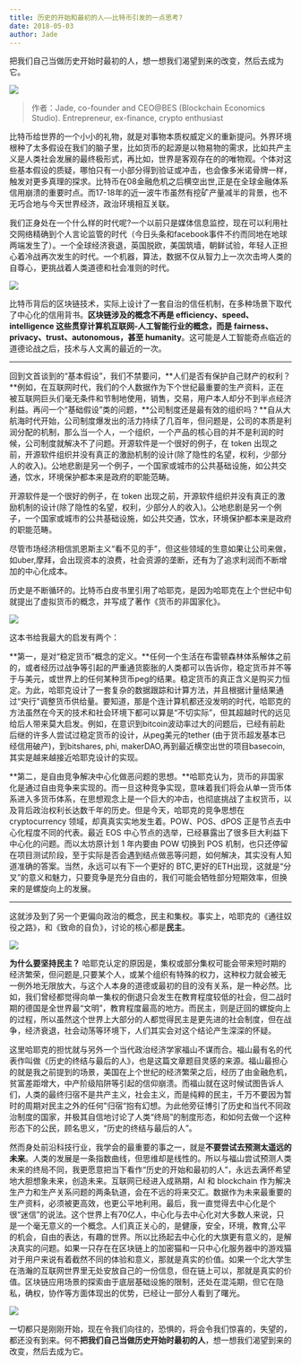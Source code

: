 ```yaml
---
title: 历史的开始和最初的人——比特币引发的一点思考?
date: 2018-05-03
author: Jade
---
```


把我们自己当做历史开始时最初的人，想一想我们渴望到来的改变，然后去成为它。
<!--more-->

![](https://cosmosrepair-1257028016.cos.ap-beijing.myqcloud.com/2019-06-17-%E5%8E%86%E5%8F%B2%E7%9A%84%E5%BC%80%E5%A7%8B%E5%92%8C%E6%9C%80%E5%88%9D%E7%9A%84%E4%BA%BA%E2%80%94%E2%80%94%E6%AF%94%E7%89%B9%E5%B8%81%E5%BC%95%E5%8F%91%E7%9A%84%E4%B8%80%E7%82%B9%E6%80%9D%E8%80%83-1.png)

> 作者：Jade, co-founder and CEO@BES (Blockchain Economics Studio). Entrepreneur, ex-finance, crypto enthusiast

比特币给世界的一个小小的礼物，就是对事物本质权威定义的重新提问。外界环境根种了太多假设在我们的脑子里，比如货币的起源是以物易物的需求，比如共产主义是人类社会发展的最终极形式，再比如，世界是客观存在的的唯物观。个体对这些基本假设的质疑，哪怕只有一小部分得到验证或冲击，也会像多米诺骨牌一样，触发对更多真理的探求。比特币在08金融危机之后横空出世,正是在全球金融体系信用崩溃的重要时点。而17-18年的近一波牛市虽然有挖矿产量减半的背景，也不无巧合地与今天世界经济，政治环境相互关联。

 我们正身处在一个什么样的时代呢?一个以前只是媒体信息监控，现在可以利用社交网络精确到个人言论监管的时代（今日头条和facebook事件不约而同地在地球两端发生了）。一个全球经济衰退，英国脱欧，美国筑墙，朝鲜试验，年轻人正担心着冷战再次发生的时代。一个机器，算法，数据不仅从智力上一次次击垮人类的自尊心，更挑战着人类道德和社会准则的时代。

![](https://cosmosrepair-1257028016.cos.ap-beijing.myqcloud.com/2019-06-17-%E6%9C%AA%E5%91%BD%E5%90%8D-3.png)

比特币背后的区块链技术，实际上设计了一套自治的信任机制，在多种场景下取代了中心化的信用背书。**区块链涉及的概念不再是 efficiency、speed、intelligence 这些贯穿计算机互联网-人工智能行业的概念，而是 fairness、privacy、trust、autonomous，甚至 humanity**。这可能是人工智能奇点临近的道德论战之后，技术与人文离的最近的一次。
- - - - - 
回到文首谈到的“基本假设”，我们不禁要问，**人们是否有保护自己财产的权利？**例如，在互联网时代，我们的个人数据作为下个世纪最重要的生产资料，正在被互联网巨头们毫无条件和节制地使用，销售，交易，用户本人却分不到半点经济利益。再问一个“基础假设”类的问题，**公司制度还是最有效的组织吗？**自从大航海时代开始，公司制度爆发出的活力持续了几百年，但问题是，公司的本质是利润分配的机制，那么当一个人，一个组织，一个产品的核心目的并不是利润的时候，公司制度就解决不了问题。开源软件是一个很好的例子，在 token 出现之前，开源软件组织并没有真正的激励机制的设计(除了隐性的名望，权利，少部分人的收入)。公地悲剧是另一个例子，一个国家或城市的公共基础设施，如公共交通，饮水，环境保护都本来是政府的职能范畴。

开源软件是一个很好的例子，在 token 出现之前，开源软件组织并没有真正的激励机制的设计(除了隐性的名望，权利，少部分人的收入)。公地悲剧是另一个例子，一个国家或城市的公共基础设施，如公共交通，饮水，环境保护都本来是政府的职能范畴。

尽管市场经济相信凯恩斯主义“看不见的手”，但这些领域的生意如果让公司来做，如uber,摩拜，会出现资本的浪费，社会资源的垄断，还有为了追求利润而不断增加的中心化成本。

历史是不断循环的。比特币白皮书里引用了哈耶克，是因为哈耶克在上个世纪中旬就提出了虚拟货币的概念，并写成了著作《货币的非国家化》。

![](https://cosmosrepair-1257028016.cos.ap-beijing.myqcloud.com/2019-06-17-%E6%9C%AA%E5%91%BD%E5%90%8D-1.png)

这本书给我最大的启发有两个：

**第一，是对“稳定货币”概念的定义。**任何一个生活在布雷顿森林体系解体之前的，或者经历过战争等引起的严重通货膨胀的人类都可以告诉你，稳定货币并不等于与美元，或世界上的任何某种货币peg的结果。稳定货币的真正含义是购买力恒定。为此，哈耶克设计了一套复杂的数据跟踪和计算方法，并且根据计量结果通过“央行"调整货币供给量。要知道，那是个连计算机都还没发明的时代，哈耶克的方法虽然在今天的技术和社会环境下都可以算是“不切实际”，但其超越时代的远见给后人带来莫大启发。例如，在意识到bitcoin波动率过大的问题后，已经有前赴后继的许多人尝试过稳定货币的设计，从peg美元的tether (由于货币超发基本已经信用破产)，到bitshares, phi, makerDAO,再到最近横空出世的项目basecoin,其实是越来越接近哈耶克设计的实现。

**第二，是自由竞争解决中心化做恶问题的思想。**哈耶克认为，货币的非国家化是通过自由竞争来实现的。而一旦这种竞争实现，意味着我们将会从单一货币体系进入多货币体系，在思想观念上是一个巨大的冲击，也彻底挑战了主权货币，以及背后政治权利长达数千年的历史。但是今天，哈耶克的竞争思想在 cryptocurrency 领域，却真真实实地发生着。POW、POS、dPOS 正是节点去中心化程度不同的代表。最近 EOS 中心节点的选举，已经暴露出了很多巨大利益下中心化的问题。而以太坊原计划 1 年内要由 POW 切换到 POS 机制，也只还停留在项目测试阶段，至于实际是否会遇到结点做恶等问题，如何解决，其实没有人知道准确的答案。当然，永远可以有下一个更好的 BTC,更好的ETH出现，这就是“分叉”的意义和魅力，只要竞争是充分自由的，我们可能会牺牲部分短期效率，但换来的是螺旋向上的发展。

- - - - - 

这就涉及到了另一个更偏向政治的概念，民主和集权。事实上，哈耶克的《通往奴役之路》，和《致命的自负》，讨论的核心都是**民主**。

![](https://cosmosrepair-1257028016.cos.ap-beijing.myqcloud.com/2019-06-17-%E6%9C%AA%E5%91%BD%E5%90%8D.png)

**为什么要坚持民主？** 哈耶克认定的原因是，集权或部分集权可能会带来短时期的经济繁荣，但问题是,只要某个人，或某个组织有特殊的权力，这种权力就会被无一例外地无限放大，与这个人本身的道德或最初的目的没有关系，是一种必然。比如，我们曾经都觉得向单一集权的倒退只会发生在教育程度较低的社会，但二战时期的德国是全世界最“文明”，教育程度最高的地方。而民主，则是迂回的螺旋向上的过程，所以虽然这个世界上大部分的人都觉得民主是更先进的社会制度，但在战争，经济衰退，社会动荡等环境下，人们其实会对这个结论产生深深的怀疑。

这里哈耶克的担忧就与另外一个当代政治经济学家福山不谋而合。福山最有名的代表作叫做《历史的终结与最后的人》，也是这篇文章题目灵感的来源。福山最担心的就是我之前提到的场景，美国在上个世纪的经济繁荣之后，经历了由金融危机，贫富差距增大，中产阶级陷阱等引起的信仰崩溃。而福山就在这时候试图告诉人们，人类的最终归宿不是共产主义，社会主义，而是纯粹的民主，千万不要因为暂时的周期对民主之外的任何"归宿“抱有幻想。为此他旁征博引了历史和当代不同政治制度的国家，并极其自信地讨论了人类“终局”的制度形态，和如何去做一个这种形态下的公民，顾名思义，“历史的终结与最后的人”。

然而身处前沿科技行业，我学会的最重要的事之一，就是**不要尝试去预测太遥远的未来**。人类的发展是一条指数曲线，但思维却是线性的。所以与福山尝试预测人类未来的终局不同，我更愿意把当下看作“历史的开始和最初的人”，永远去满怀希望地大胆想象未来，创造未来。互联网已经进入成熟期，AI 和 blockchain 作为解决生产力和生产关系问题的两条轨道，会在不远的将来交汇。数据作为未来最重要的生产资料，必须被更高效，也更公平地利用。最后，我一直觉得去中心化是个很“迷信”的说法。这个世界上有70亿人，中心化与去中心化对大多数人来说，只是一个毫无意义的一个概念。人们真正关心的，是健康，安全，环境，教育,公平的机会，自由的表达，有趣的世界。所以比扬起去中心化的大旗更有意义的，是解决真实的问题。如果一只存在在区块链上的加密猫和一只中心化服务器中的游戏猫对于用户来说有着截然不同的体验和意义，那就是真实的价值。如果一个北大学生在浩瀚的互联网世界里无处安放自己的一份信息，但在链上可以，那就是真实的价值。区块链应用场景的探索由于底层基础设施的限制，还处在混沌期，但它在隐私，确权，协作等方面体现出的优势，已经让一部分人看到了曙光。

![](https://cosmosrepair-1257028016.cos.ap-beijing.myqcloud.com/2019-06-17-%E6%9C%AA%E5%91%BD%E5%90%8D-4.png)

一切都只是刚刚开始，现在令我们向往的，恐惧的，将会令我们惊喜的，失望的，都还没有到来。何不**把我们自己当做历史开始时最初的人**，想一想我们渴望到来的改变，然后去成为它。
